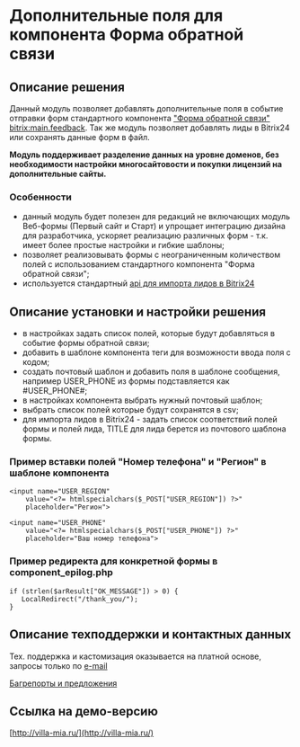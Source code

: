 ﻿
# Дополнительные поля для компонента Форма обратной связи

## Описание решения

Данный модуль позволяет добавлять дополнительные поля в событие отправки форм стандартного компонента ["Форма обратной связи" bitrix:main.feedback](https://dev.1c-bitrix.ru/user_help/settings/settings/components_2/main_feedback.php). Так же модуль позволяет добавлять лиды в Bitrix24 или сохранять данные форм в файл.

**Модуль поддерживает разделение данных на уровне доменов, без необходимости настройки многосайтовости и покупки лицензий на дополнительные сайты.**

### Особенности

- данный модуль будет полезен для редакций не включающих модуль Веб-формы (Первый сайт и Старт) и упрощает интеграцию дизайна для разработчика, ускоряет реализацию различных форм - т.к. имеет более простые настройки и гибкие шаблоны;
- позволяет реализовывать формы с неограниченным количеством полей с использованием стандартного компонента "Форма обратной связи";
- используется стандартный [api для импорта лидов в Bitrix24](https://dev.1c-bitrix.ru/community/blogs/chaos/crm-sozdanie-lidov-iz-drugikh-servisov.php)

## Описание установки и настройки решения

- в настройках задать список полей, которые будут добавляться в событие формы обратной связи;
- добавить в шаблоне компонента теги для возможности ввода поля с кодом;
- создать почтовый шаблон и добавить поля в шаблоне сообщения, например USER_PHONE из формы подставляется как #USER_PHONE#;
- в настройках компонента выбрать нужный почтовый шаблон;
- выбрать список полей которые будут сохранятся в csv;
- для импорта лидов в Bitrix24 - задать список соответствий полей формы и полей лида, TITLE для лида берется из почтового шаблона формы.

### Пример вставки полей "Номер телефона" и "Регион" в шаблоне компонента

    <input name="USER_REGION" 
        value="<?= htmlspecialchars($_POST["USER_REGION"]) ?>"
        placeholder="Регион">

    <input name="USER_PHONE" 
        value="<?= htmlspecialchars($_POST["USER_PHONE"]) ?>" 
        placeholder="Ваш номер телефона">

### Пример редиректа для конкретной формы в component_epilog.php

    if (strlen($arResult["OK_MESSAGE"]) > 0) {
       LocalRedirect("/thank_you/");
    }

## Описание техподдержки и контактных данных

Тех. поддержка и кастомизация оказывается на платной основе, запросы только по [e-mail](mailto:rivetweb@yandex.ru)

[Багрепорты и предложения](https://github.com/rivetweb/rodzeta.feedbackfields/issues)

## Ссылка на демо-версию

[http://villa-mia.ru/](http://villa-mia.ru/)
